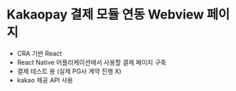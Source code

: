 # Kakaopay 결제 모듈 연동 Webview 페이지

- CRA 기반 React
- React Native 어플리케이션에서 사용할 결제 페이지 구축
- 결제 테스트 용 (실제 PG사 계약 진행 X)
- kakao 제공 API 사용

